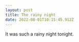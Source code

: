 ```yaml
---
layout: post
title: The rainy night
date: 2022-08-01T10:15:45.912Z
---
```

It was such a rainy night tonight.